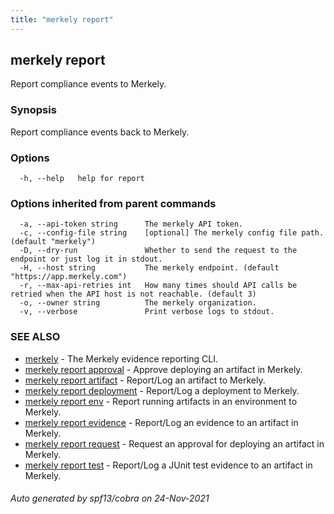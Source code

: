 ```yaml
---
title: "merkely report"
---
```


## merkely report

Report compliance events to Merkely.

### Synopsis


Report compliance events back to Merkely.


### Options

```
  -h, --help   help for report
```

### Options inherited from parent commands

```
  -a, --api-token string      The merkely API token.
  -c, --config-file string    [optional] The merkely config file path. (default "merkely")
  -D, --dry-run               Whether to send the request to the endpoint or just log it in stdout.
  -H, --host string           The merkely endpoint. (default "https://app.merkely.com")
  -r, --max-api-retries int   How many times should API calls be retried when the API host is not reachable. (default 3)
  -o, --owner string          The merkely organization.
  -v, --verbose               Print verbose logs to stdout.
```

### SEE ALSO

* [merkely](/client_reference/merkely/)	 - The Merkely evidence reporting CLI.
* [merkely report approval](/client_reference/merkely_report_approval/)	 - Approve deploying an artifact in Merkely. 
* [merkely report artifact](/client_reference/merkely_report_artifact/)	 - Report/Log an artifact to Merkely. 
* [merkely report deployment](/client_reference/merkely_report_deployment/)	 - Report/Log a deployment to Merkely. 
* [merkely report env](/client_reference/merkely_report_env/)	 - Report running artifacts in an environment to Merkely.
* [merkely report evidence](/client_reference/merkely_report_evidence/)	 - Report/Log an evidence to an artifact in Merkely. 
* [merkely report request](/client_reference/merkely_report_request/)	 - Request an approval for deploying an artifact in Merkely. 
* [merkely report test](/client_reference/merkely_report_test/)	 - Report/Log a JUnit test evidence to an artifact in Merkely. 

###### Auto generated by spf13/cobra on 24-Nov-2021
